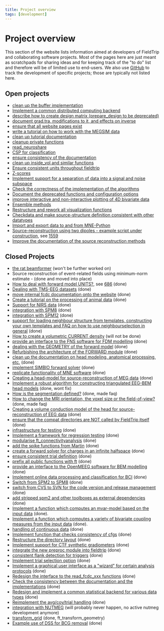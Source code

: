 ```yaml
---
title: Project overview
tags: [development]
---
```


# Project overview

This section of the website lists information aimed at developers of FieldTrip and collaborating software projects. Most of the pages here are just meant as scratchpads for sharing ideas and for keeping track of the "to do" list and therefore will be of limited use to end-users. We also use [GitHub](/development/git) to track the development of specific projects; those are typically not listed here.

## Open projects

- [clean up the buffer implementation](/development/project/buffer_v3)
- [Implement a common distributed computing backend](/development/project/distributed)
- [describe how to create design matrix (prepare_design to be deprecated)](/development/project/design)
- [document grad.tra, modifications to it, and effects on inverse](/development/project/tra)
- [ensure that all website pages exist](/development/project/orphans)
- [write a tutorial on how to work with the MEGSIM data](/development/project/megsim)
- [clean up tutorial documentation](/development/project/tutorial_documentation)
- [cleanup private functions](/development/project/cleanup_private_functions)
- [read_neuroshare](/development/project/read_neuroshare)
- [CSP for classification](/development/project/csp)
- [ensure consistency of the documentation](/development/project/documentation)
- [clean up inside_vol and similar functions](/development/project/inside_vol)
- [Ensure consistent units throughout fieldtrip](/development/project/units)
- [Z-scores](/development/project/zscores)
- [Implement support for a separation of data into a signal and noise subspace](/development/project/subspace)
- [Check the correctness of the implementation of the algorithms](/development/project/correctness)
- [Document the deprecated functions and configuration options](/development/deprecated)
- [improve interactive and non-interactive plotting of 4D bivariate data](/development/project/visualization)
- [Ensemble methods](/development/project/ensemblemethods)
- [Restructure and rework all visualization functions](/development/project/restructure_and_rework_all_visualization_functions)
- [Checkdata and make source-structure definition consistent with other datatypes](/development/project/checkdata)
- [Import and export data to and from MNE-Python](/development/project/integrate_with_mne)
- [Source-reconstruction using two dipoles - example script under construction](/development/project/symmetric_dipoles), see [1559](http://bugzilla.fieldtriptoolbox.org/show_bug.cgi?id=1559)
- [Improve the documentation of the source reconstruction methods](/development/project/documentation_source)

## Closed Projects

- [the rat beamformer](/development/project/rat) (won't be further worked on)
- Source reconstruction of event-related fields using minimum-norm estimate - (done and moved into place)
- [How to deal with forward model UNITS?](/development/project/fwdunits), see [686](http://bugzilla.fieldtriptoolbox.org/show_bug.cgi?id=686) (done)
- [Dealing with TMS-EEG datasets](/development/project/eeg_tms) (done)
- [move internal fcdc documentation onto the website](/development/project/move_internal_fcdc_documentation_onto_the_wiki) (done)
- [Create a tutorial on the processing of animal data](/development/project/animal) (done)
- [Support for NIRS data](/development/project/nirs) (done)
- [integration with SPM8](/development/project/spm8) (done)
- [integration with SPM12](/development/project/spm12) (done)
- [support for loading neighbour structure from templates, constructing your own templates and FAQ on how to use neighbourselection in general](/development/project/neighbourtemplates) (done)
- [How to create a volumetric CURRENT density](/development/project/curdens) (will not be done)
- [provide an interface to the FNS software for FDM modelling](/development/project/fns) (done)
- [dealing with the GEOMETRY of the forward model](/development/project/fwdarch2) (done)
- [Refurbishing the architecture of the FORWARD module](/development/project/fwdarch) (done)
- [clean up the documentation on head modeling, anatomical processing, etc.](/development/project/geometry_documentation) (done)
- [implement SIMBIO forward solver](/development/project/simbio_plan) (done)
- [replicate functionality of MNE software](/development/project/replicate_functionality_of_mne_software) (done)
- [Creating a head-model for source-reconstruction of MEG data](/development/project/headmodel_tutorial) (done)
- [Implement a robust algorithm for constructing triangulated EEG-BEM head models](/development/project/bemmodel) (done, wont fix)
- [How is the segmentation defined?](/faq/how_is_the_segmentation_defined) (done, made faq)
- [How to change the MRI orientation, the voxel size or the field-of-view?](/faq/how_change_mri_orientation_size_fov) (done, made faq)
- [Creating a volume conduction model of the head for source-reconstruction of EEG data](/development/project/headmodel_tutorial_eeg) (done)
- [ensure that the compat directories are NOT called by FieldTrip itself](/development/project/compat) (done)
- [infrastructure for testing](/development/project/infrastructure_for_testing) (done)
- [Implement a framework for regression testing](/development/project/testing) (done)
- [modularise ft_connectivityanalysis](/development/project/modularise_ft_connectivityanalysis) (done)
- [add the spike functions from Martin](/development/project/spike) (done)
- [create a forward solver for charges in an infinite halfspace](/development/project/halfspace) (done)
- [ensure consistent trial definition](/development/project/ensure_consistent_trial_definition) (done)
- [prefix all public functions with ft](/development/project/prefix) (done)
- [provide an interface to the OpenMEEG software for BEM modelling](/development/project/openmeeg) (done)
- [Implement online data processing and classification for BCI](/development/project/bci) (done)
- [Switch from SPM2 to SPM8](/development/project/switch_from_spm2_to_spm8) (done)
- [switch from CVS to SVN for the code version and release management](/development/svn) (done)
- [add stripped spm2 and other toolboxes as external dependencies](/development/project/external_dependencies) (done)
- [Implement a function which computes an mvar-model based on the input data](/development/project/mvaranalysis) (done).
- [Implement a function which computes a variety of bivariate coupling measures from the input data](/development/project/couplinganalysis) (done).
- [handling of continuous data](/development/project/continuous) (done)
- [Implement function that checks consistency of cfgs](/development/project/checkconfig) (done)
- [Restructure the directory layout](/development/project/directorylayout) (done)
- [Implement support for CTF synthetic gradiometers](/development/project/synthetic_grad) (done)
- [integrate the new preproc module into fieldtrip](/development/project/merge_preproc) (done)
- [consistent flank detection for triggers](/development/project/trigger) (done)
- [Implement trial selection option](/development/project/trialselect) (done)
- [Implement a graphical user interface as a "wizard" for certain analysis protocols](/development/project/wizard) (done)
- [Redesign the interface to the read_fcdc_xxx functions](/development/project/read_fcdc_xxx) (done)
- [Check the consistency between the documentation and the implementations](/development/project/consistency) (done)
- [Redesign and implement a common statistical backend for various data types](/development/project/statistics) (done)
- [Reimplement the avg/cov/trial handling](/development/project/timelockanalysis) (done)
- [integration with NUTMEG](/development/project/nutmeg) (will probably never happen, no active nutmeg development anymore)
- [transform_grid](/development/project/transform_grid) (done, ft_transform_geometry)
- [Example use of DSS for BCG removal](/example/use_denoising_source_separation_dss_to_remove_ecg_artifacts) (done)
